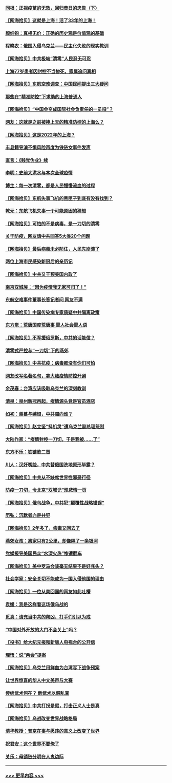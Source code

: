 #### [同根：正视疫苗的无效，回归昔日的忠告（下）](../pages/nsc993/n13688756.md?t=04021605) 
#### [【网海拾贝】这就是上海！活了33年的上海！](../pages/nsc993/n13688654.md?t=04021605) 
#### [颜纯钩：真相无价：正确的历史观是价值观的基础](../pages/nsc993/n13688555.md?t=04021605) 
#### [程晓农：俄国入侵乌克兰——民主化失败的现实教训](../pages/nsc993/n13686006.md?t=04021605) 
#### [【网海拾贝】中共极端“清零”人民忍无可忍](../pages/nsc993/n13685914.md?t=04021605) 
#### [上海77岁患者因封控不当惨死，家属追问真相](../pages/nsc993/n13685891.md?t=04021605) 
#### [【网海拾贝】东航空难调查：中国民间提出三大疑问](../pages/nsc993/n13683137.md?t=04021605) 
#### [那些在“精准防控”下求助的上海普通人](../pages/nsc993/n13683088.md?t=04021605) 
#### [【网海拾贝】“中国会变成国际社会负责任的一员吗”？](../pages/nsc993/n13680707.md?t=04021605) 
#### [网友：这就是之前被捧上天的精准防控的上海么？](../pages/nsc993/n13680287.md?t=04021605) 
#### [【网海拾贝】这是2022年的上海？](../pages/nsc993/n13678253.md?t=04021605) 
#### [丰县籍导演不惧风险再度为铁链女事件发声](../pages/nsc993/n13678215.md?t=04021605) 
#### [直言：《贱党伪业》续](../pages/nsc993/n13678056.md?t=04021605) 
#### [李明：史前大洪水与本次全球疫情](../pages/nsc993/n13677332.md?t=04021605) 
#### [博主：每一次清零，都是人民慢慢流血的过程](../pages/nsc993/n13676078.md?t=04021605) 
#### [【网海拾贝】东航失事飞机的黑匣子到底有没有找到？](../pages/nsc993/n13676034.md?t=04021605) 
#### [乾元：东航飞机失事一个可能原因的猜想](../pages/nsc993/n13675834.md?t=04021605) 
#### [【网海拾贝】可怕的不是病毒，是一刀切的清零](../pages/nsc993/n13674403.md?t=04021605) 
#### [关于防疫，网友请中共回答5大类20个问题](../pages/nsc993/n13674318.md?t=04021605) 
#### [【网海拾贝】最后病毒未必防住，人民先崩溃了](../pages/nsc993/n13672307.md?t=04021605) 
#### [两位上海市民感染新冠后的亲历记](../pages/nsc993/n13672217.md?t=04021605) 
#### [【网海拾贝】中共又干预美国内政了](../pages/nsc993/n13669564.md?t=04021605) 
#### [南京双城族：“因为疫情我无家可归了！”](../pages/nsc993/n13669511.md?t=04021605) 
#### [东航空难事件董事长答记者问 网友不满](../pages/nsc993/n13669436.md?t=04021605) 
#### [【网海拾贝】中国传染病专家质疑中共隔离政策](../pages/nsc993/n13667190.md?t=04021605) 
#### [东方觉：荒唐国度荒唐事 雷人社会雷人语](../pages/nsc993/n13666926.md?t=04021605) 
#### [【网海拾贝】不军援俄罗斯，中共的话能信？](../pages/nsc993/n13664594.md?t=04021605) 
#### [清零式严控与“一刀切”下的燕郊](../pages/nsc993/n13664450.md?t=04021605) 
#### [【网海拾贝】中共抗疫：病毒都没有你们可怕](../pages/nsc993/n13662063.md?t=04021605) 
#### [网友改写名著名句，拿大陆疫情防控开涮](../pages/nsc993/n13661999.md?t=04021605) 
#### [余茂春：台湾应该吸取乌克兰的深刻教训](../pages/nsc993/n13661829.md?t=04021605) 
#### [清泉：泉州新冠再起，疫情源头竟是官员酒店](../pages/nsc993/n13660898.md?t=04021605) 
#### [如初：羡慕与嫉恨，中共瞄向谁？](../pages/nsc993/n13660773.md?t=04021605) 
#### [【网海拾贝】赵立坚“抖机灵”遭乌克兰副总理怒怼](../pages/nsc993/n13659660.md?t=04021605) 
#### [大陆作家：“疫情封控一刀切，于是我被……了”](../pages/nsc993/n13659323.md?t=04021605) 
#### [东方不乐：铁链歌二首](../pages/nsc993/n13659123.md?t=04021605) 
#### [川人：汉奸嘴脸，中共替俄国洗地原形毕露？](../pages/nsc993/n13657995.md?t=04021605) 
#### [【网海拾贝】中共从不缺席世界性邪恶行径](../pages/nsc993/n13657799.md?t=04021605) 
#### [防疫一刀切，令北京“双城记”现悲情一页](../pages/nsc993/n13657746.md?t=04021605) 
#### [【网海拾贝】俄乌战争，中共犯“颠覆性战略错误”](../pages/nsc993/n13655760.md?t=04021605) 
#### [历弘：沉默者亦是共犯](../pages/nsc993/n13652799.md?t=04021605) 
#### [【网海拾贝】2年多了，病毒又回去了](../pages/nsc993/n13652629.md?t=04021605) 
#### [燕郊女孩：离家只有2公里，却像隔了一条银河](../pages/nsc993/n13652450.md?t=04021605) 
#### [党媒报导美国民众“水深火热”惨遭翻车](../pages/nsc993/n13649966.md?t=04021605) 
#### [【网海拾贝】美中罗马会谈毫无结果不是好兆头？](../pages/nsc993/n13649860.md?t=04021605) 
#### [社会学家：安全关切不能成为一国入侵他国的理由](../pages/nsc993/n13649744.md?t=04021605) 
#### [【网海拾贝】一位从美回国的网友如此吐槽](../pages/nsc993/n13647381.md?t=04021605) 
#### [袁媛：我是这样看这场俄乌战的](../pages/nsc993/n13644892.md?t=04021605) 
#### [觅真：请充当中共的帮凶、打手们引以为戒](../pages/nsc993/n13644228.md?t=04021605) 
#### [“中国对外开放的大门不会关上”吗？](../pages/nsc993/n13644191.md?t=04021605) 
#### [【投书】给大纪元报和新唐人电视台的公开信](../pages/nsc993/n13644124.md?t=04021605) 
#### [理悟：说“两会”提案](../pages/nsc993/n13643927.md?t=04021605) 
#### [【网海拾贝】乌克兰用鲜血为台湾写下战争预案](../pages/nsc993/n13643578.md?t=04021605) 
#### [让世界惊喜的华人中文美声与大赛](../pages/nsc993/n13641647.md?t=04021605) 
#### [传统武术何在？ 新武术以假乱真](../pages/nsc993/n13641615.md?t=04021605) 
#### [【网海拾贝】中共打拐是假，打击正义人士是真](../pages/nsc993/n13641238.md?t=04021605) 
#### [【网海拾贝】乌战改变世界战略格局](../pages/nsc993/n13639171.md?t=04021605) 
#### [清华教授：普京在事与愿违的意义上改变了世界](../pages/nsc993/n13639019.md?t=04021605) 
#### [祝君安：这个世界不要俺了](../pages/nsc993/n13638903.md?t=04021605) 
#### [关乐：母锁链分明在人鬼边际](../pages/nsc993/n13637601.md?t=04021605) 

----
#### [ >>> 更早内容 <<< ](../indexes/nsc993-earlier.md)
